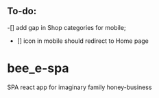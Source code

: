 ## To-do:

-[] add gap in Shop categories for mobile;
- [] icon in mobile should redirect to Home page

# bee_e-spa

SPA react app for imaginary family honey-business

